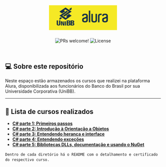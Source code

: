 <h1 align="center">
  <img alt="Rocket.Q" title="Rocket.Q" src=".github/aluraunibb.png" width="220px" />
</h1>

<p align="center">
 <img src="https://img.shields.io/static/v1?label=PRs&message=welcome&color=49AA26&labelColor=000000" alt="PRs welcome!" />  <img alt="License" src="https://img.shields.io/static/v1?label=license&message=MIT&color=49AA26&labelColor=000000">
</p>
<br>

## 💻 Sobre este repositório

Neste espaço estão armazenados os cursos que realizei na plataforma Alura, disponibilizada aos funcionários do Banco do Brasil por sua Universidade Corporativa (UniBB).

------

## 🚀 Lista de cursos realizados

-  <a href="/csharp-parte1">**C# parte 1: Primeiros passos**</a>
-  <a href="/csharp-parte2">**C# parte 2: Introdução à Orientação a Objetos**</a>
-  <a href="/csharp-parte3">**C# parte 3: Entendendo herança e interface**</a>
-  <a href="/csharp-parte4">**C# parte 4: Entendendo exceções**</a>
-  <a href="/csharp-parte5">**C# parte 5: Bibliotecas DLLs, documentação e usando o NuGet**</a>

`Dentro de cada diretório há o README com o detalhamento e certificado do respectivo curso.`



